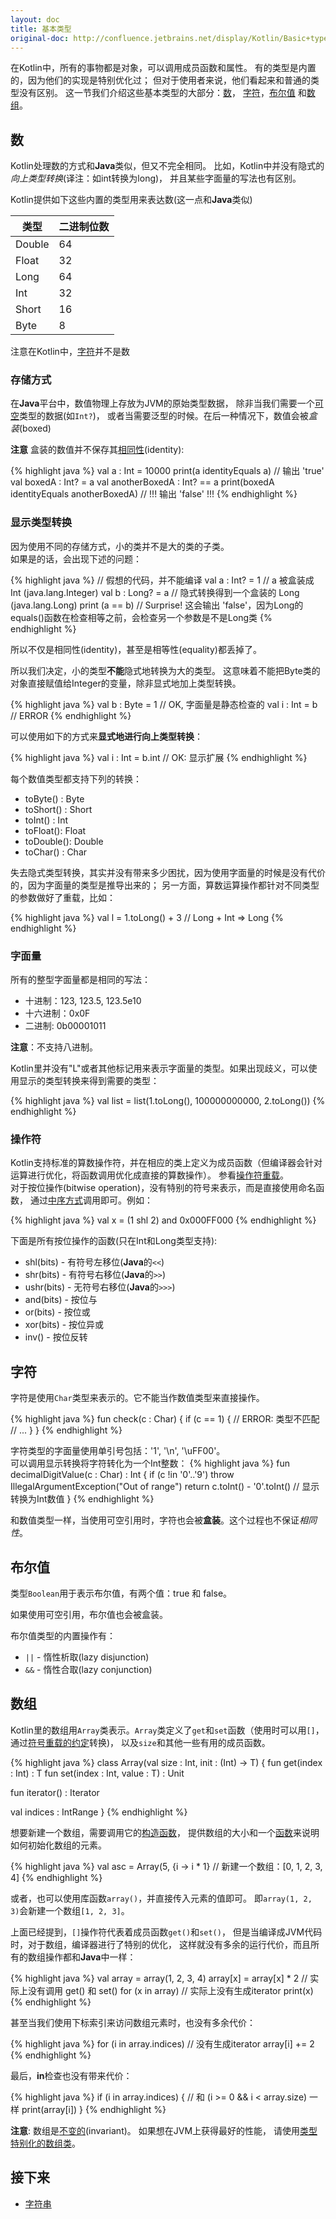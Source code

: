 ```yaml
---
layout: doc
title: 基本类型
original-doc: http://confluence.jetbrains.net/display/Kotlin/Basic+types
---
```


在Kotlin中，所有的事物都是对象，可以调用成员函数和属性。
有的类型是内置的，因为他们的实现是特别优化过；
但对于使用者来说，他们看起来和普通的类型没有区别。
这一节我们介绍这些基本类型的大部分：[数](posts/basic-types#numbers)，
[字符](posts/basic-types#characters)，[布尔值](posts/basic-types#booleans)
和[数组](posts/basic-types#arrays)。

## <a id="numbers"><!----></a> 数

Kotlin处理数的方式和**Java**类似，但又不完全相同。
比如，Kotlin中并没有隐式的*向上类型转换*(译注：如int转换为long)，
并且某些字面量的写法也有区别。

Kotlin提供如下这些内置的类型用来表达数(这一点和**Java**类似)

| 类型    |  二进制位数 |
| ---     |   ---       |
| Double  |  64         |
| Float   |  32         |
| Long    |  64         |
| Int     |  32         |
| Short   |  16         |
| Byte    |  8          |

注意在Kotlin中，[字符](posts/basic-types#characters)并不是数


### 存储方式

在**Java**平台中，数值物理上存放为JVM的原始类型数据，
除非当我们需要一个[可空](posts/null-safety)类型的数据(如`Int?`)，
或者当需要泛型的时候。在后一种情况下，数值会被*盒装*(boxed)

**注意** 盒装的数值并不保存其[相同性](posts/basic-operations)(identity): 

{% highlight java %}
val a : Int = 10000
print(a identityEquals a) // 输出 'true'
val boxedA : Int? = a
val anotherBoxedA : Int? == a
print(boxedA identityEquals anotherBoxedA) // !!! 输出 'false' !!!
{% endhighlight %}


### 显示类型转换

因为使用不同的存储方式，小的类并不是大的类的子类。  
如果是的话，会出现下述的问题：

{% highlight java %}
// 假想的代码，并不能编译
val a : Int? = 1 // a 被盒装成 Int (java.lang.Integer)
val b : Long? = a // 隐式转换得到一个盒装的 Long (java.lang.Long)
print (a == b)  // Surprise! 这会输出 'false'，因为Long的equals()函数在检查相等之前，会检查另一个参数是不是Long类
{% endhighlight %}

所以不仅是相同性(identity)，甚至是相等性(equality)都丢掉了。

所以我们决定，小的类型**不能**隐式地转换为大的类型。
这意味着不能把Byte类的对象直接赋值给Integer的变量，除非显式地加上类型转换。

{% highlight java %}
val b : Byte = 1 // OK, 字面量是静态检查的
val i : Int = b // ERROR
{% endhighlight %}



可以使用如下的方式来**显式地进行向上类型转换**：

{% highlight java %}
val i : Int = b.int // OK: 显示扩展
{% endhighlight %}

每个数值类型都支持下列的转换：

* toByte() : Byte
* toShort() : Short
* toInt() : Int
* toFloat(): Float
* toDouble(): Double
* toChar() : Char

失去隐式类型转换，其实并没有带来多少困扰，因为使用字面量的时候是没有代价的，因为字面量的类型是推导出来的；
另一方面，算数运算操作都针对不同类型的参数做好了重载，比如：

{% highlight java %}
val l = 1.toLong() + 3 // Long + Int => Long
{% endhighlight %}


### 字面量

所有的整型字面量都是相同的写法：

* 十进制：123, 123.5, 123.5e10
* 十六进制：0x0F
* 二进制: 0b00001011

**注意**：不支持八进制。

Kotlin里并没有"L"或者其他标记用来表示字面量的类型。如果出现歧义，可以使用显示的类型转换来得到需要的类型：

{% highlight java %}
val list = list(1.toLong(), 100000000000, 2.toLong())
{% endhighlight %}


###  操作符

Kotlin支持标准的算数操作符，并在相应的类上定义为成员函数（但编译器会针对运算进行优化，将函数调用优化成直接的算数操作）。
参看[操作符重载](posts/operator-overloading)。  
对于按位操作(bitwise operation)，没有特别的符号来表示，而是直接使用命名函数，
通过[中序方式](posts/functions#infix-calls)调用即可。例如：

{% highlight java %}
val x = (1 shl 2) and 0x000FF000
{% endhighlight %}

下面是所有按位操作的函数(只在Int和Long类型支持):

* shl(bits) - 有符号左移位(**Java**的`<<`)
* shr(bits) - 有符号右移位(**Java**的`>>`)
* ushr(bits) - 无符号右移位(**Java**的`>>>`)
* and(bits) - 按位与
* or(bits) - 按位或
* xor(bits) - 按位异或
* inv() - 按位反转


## <a id="characters"><!----></a> 字符

字符是使用`Char`类型来表示的。它不能当作数值类型来直接操作。

{% highlight java %}
fun check(c : Char) {
  if (c == 1) { // ERROR: 类型不匹配
    // ...
  }
}
{% endhighlight %}

字符类型的字面量使用单引号包括：'1', '\n', '\uFF00'。  
可以调用显示转换将字符转化为一个Int整数：
{% highlight java %}
fun decimalDigitValue(c : Char) : Int {
  if (c !in '0'..'9')
    throw IllegalArgumentException("Out of range")
  return c.toInt() - '0'.toInt() // 显示转换为Int数值
}
{% endhighlight %}

和数值类型一样，当使用可空引用时，字符也会被**盒装**。这个过程也不保证*相同性*。


## <a id="booleans"><!----></a> 布尔值

类型`Boolean`用于表示布尔值，有两个值：true 和 false。

如果使用可空引用，布尔值也会被盒装。

布尔值类型的内置操作有：

* `||` - 惰性析取(lazy disjunction)
* `&&` - 惰性合取(lazy conjunction)

## <a id="arrays"><!----></a> 数组

Kotlin里的数组用`Array`类表示。`Array`类定义了`get`和`set`函数（使用时可以用`[]`，通过[符号重载的约定](posts/operator-overloading)转换)，
以及`size`和其他一些有用的成员函数。

{% highlight java %}
class Array<T>(val size : Int, init : (Int) -> T) {
  fun get(index : Int) : T
  fun set(index : Int, value : T) : Unit

  fun iterator() : Iterator<T>

  val indices : IntRange
}
{% endhighlight %}

想要新建一个数组，需要调用它的[构造函数](posts/classes-and-inheritance#primary-constructors)，
提供数组的大小和一个[函数](posts/function-literals)来说明如何初始化数组的元素。

{% highlight java %}
val asc = Array<Int>(5, {i -> i * 1} // 新建一个数组：[0, 1, 2, 3, 4]
{% endhighlight %} <!-- * -->

或者，也可以使用库函数`array()`，并直接传入元素的值即可。
即`array(1, 2, 3)`会新建一个数组`[1, 2, 3]`。

上面已经提到，`[]`操作符代表着成员函数`get()`和`set()`，
但是当编译成JVM代码时，对于数组，编译器进行了特别的优化，
这样就没有多余的运行代价，而且所有的数组操作都和**Java**中一样：

{% highlight java %}
val array = array(1, 2, 3, 4)
array[x] = array[x] * 2 // 实际上没有调用 get() 和 set()
for (x in array) // 实际上没有生成iterator
  print(x)
{% endhighlight %} <!--[]() -->

甚至当我们使用下标索引来访问数组元素时，也没有多余代价：

{% highlight java %}
for (i in array.indices) // 没有生成iterator
  array[i] += 2
{% endhighlight %} <!--[]() -->

最后，**in**检查也没有带来代价：

{% highlight java %}
if (i in array.indices) { // 和 (i >= 0 && i < array.size) 一样
  print(array[i])
}
{% endhighlight %} <!---->

**注意**: 数组是[不变的](posts/java-interoperability#arrays)(invariant)。
如果想在JVM上获得最好的性能，
请使用[类型特别化的数组类](posts/java-interoperability#arrays)。

## 接下来
* [字符串](posts/strings)







